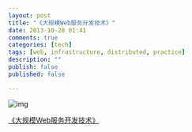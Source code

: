 ```yaml
---
layout: post
title: "《大规模Web服务开发技术》"
date: 2013-10-28 01:41
comments: true
categories: [tech]
tags: [web, infrastructure, distributed, practice]
description: ""
publish: false
published: false

---
```


![img](http://img3.douban.com/mpic/s6818566.jpg)

[《大规模Web服务开发技术》](http://book.douban.com/subject/6758780/)

